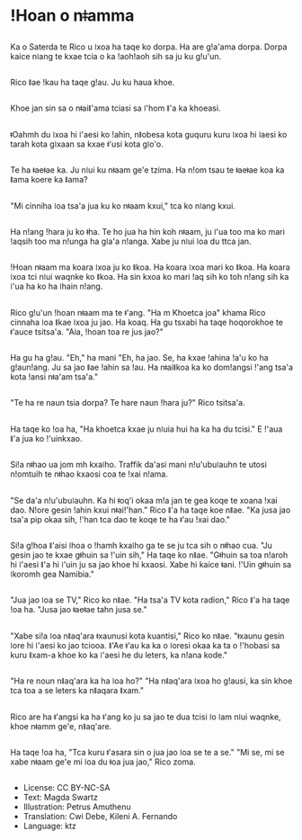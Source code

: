 # ǃHoan o nǂamma

##
Ka o Saterda te Rico u ǀxoa ha taqe ko dorpa. Ha are gǃa'ama dorpa. Dorpa kaice nǀang te kxae tcia o ka ǃaohǃaoh sih sa ju ku gǃu'un.

##
Rico ǁae ǃkau ha taqe gǃau. Ju ku haua khoe.

##
Khoe jan sin sa o nǂaiǁ'ama tciasi sa ǀ'hom ǁ'a ka khoeasi.

##
ǂOahmh du ǀxoa hi ǀ'aesi ko ǃahin, nǁobesa kota guquru kuru ǀxoa hi ǀaesi ko tarah kota gǀxaan sa kxae ǂ'usi kota gǀo'o.

##
Te ha ǂaeǂae ka. Ju nǀui ku nǂaam ge'e tzima. Ha nǃom tsau te ǂaeǂae koa ka ǁama koere ka ǁama?

##
"Mi cinniha ǀoa tsa'a jua ku ko nǂaam kxui," tca ko nǀang kxui.

##
Ha nǃang ǃhara ju ko ǂha. Te ho jua ha hin koh nǂaam, ju ǀ'ua too ma ko mari ǃaqsih too ma nǃunga ha gǀa'a nǃanga. Xabe ju nǀui ǀoa du ttca jan.

##
ǃHoan nǂaam ma koara ǀxoa ju ko ǁkoa. Ha koara ǀxoa mari ko ǁkoa. Ha koara ǀxoa tci nǀui waqnke ko ǁkoa. Ha sin kxoa ko mari ǃaq sih ko toh nǃang sih ka ǀ'ua ha ko ha ǀhain nǃang.

##
Rico gǃu'un ǃhoan nǂaam ma te ǂ'ang. "Ha m Khoetca joa" khama Rico cinnaha ǀoa ǁkae ǀxoa ju jao. Ha koaq. Ha gu tsxabi ha taqe hoqorokhoe te ǂ'auce tsitsa'a. "Aia, ǃhoan toa re jus jao?"

##
Ha gu ha gǃau. "Eh," ha mani "Eh, ha jao. Se, ha kxae ǃahina ǃa'u ko ha gǃaunǃang. Ju sa jao ǁae ǃahin sa ǃau. Ha nǂaiǁkoa ka ko domǃangsi ǃ'ang tsa'a kota ǃansi nǂa'am tsa'a."

##
"Te ha re naun tsia dorpa? Te hare naun ǃhara ju?" Rico tsitsa'a.

##
Ha taqe ko ǃoa ha, "Ha khoetca kxae ju nǀuia hui ha ka ha du tcisi." E ǃ'aua ǁ'a jua ko ǃ'uinkxao.

##
Siǃa nǂhao ua jom mh kxaǀho. Traffik da'asi mani nǃu'ubuǀauhn te utosi nǃomtuih te nǂhao kxaosi coa te ǃxai nǃama.

##
"Se da'a nǃu'ubuǀauhn. Ka hi ǂoq'i okaa mǃa jan te gea koqe te xoana ǃxai dao. Nǃore gesin ǃahin kxui nǂaiǃ'han." Rico ǁ'a ha taqe koe nǁae. "Ka jusa jao tsa'a pip okaa sih, ǃ'han tca dao te koqe te ha ǂ'au ǃxai dao."

##
Siǃa gǃhoa ǁ'aisi ǀhoa o ǃhamh kxaǀho ga te se ju tca sih o nǂhao cua. "Ju gesin jao te kxae gǂhuin sa ǃ'uin sih," Ha taqe ko nǁae. "Gǂhuin sa toa nǃaroh hi ǀ'aesi ǁ'a hi ǀ'uin ju sa jao khoe hi kxaosi. Xabe hi kaice ǂani. ǃ'Uin gǂhuin sa ǀkoromh gea Namibia."

##
"Jua jao ǀoa se TV," Rico ko nǁae. "Ha tsa'a TV kota radion," Rico ǁ'a ha taqe ǃoa ha. "Jusa jao ǂaeǂae tahn jusa se."

##
"Xabe siǃa ǀoa nǁaq'ara ǂxaunusi kota kuantisi," Rico ko nǁae. "ǂxaunu gesin ǀore hi ǀ'aesi ko jao tciooa. ǁ'Ae ǂ'au ka ka o ǀoresi okaa ka ta o ǃ'hobasi sa kuru ǁxam-a khoe ko ka ǀ'aesi he du leters, ka nǃana kode."

##
"Ha re noun nǁaq'ara ka ha ǀoa ho?" "Ha nǁaq'ara ǀxoa ho gǃausi, ka sin khoe tca toa a se leters ka nǁaqara ǁxam."

##
Rico are ha ǂ'angsi ka ha ǂ'ang ko ju sa jao te dua tcisi ǀo ǀam nǀui waqnke, khoe nǂamm ge'e, nǁaq'are.

##
Ha taqe ǃoa ha, "Tca kuru ǂ'asara sin o jua jao ǀoa se te a se." "Mi se, mi se xabe nǂaam ge'e mi ǀoa du ǂoa jua jao," Rico zoma.

##
* License: CC BY-NC-SA
* Text: Magda Swartz
* Illustration: Petrus Amuthenu
* Translation: Cwi Debe, Kileni A. Fernando
* Language: ktz
